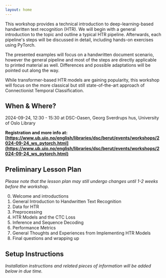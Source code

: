 ```yaml
---
layout: home
---
```



This workshop provides a technical introduction to deep-learning-based handwritten text recognition (HTR). We will begin with a general introduction to the topic and outline a typical HTR pipeline. Afterwards, each pipeline's steps will be discussed in detail, including hands-on exercises using PyTorch.

The presented examples will focus on a handwritten document scenario, however the general pipeline and most of the steps are directly applicable to printed material as well. Differences and possible adaptations will be pointed out along the way.

While transformer-based HTR models are gaining popularity, this workshop will focus on the more classical but still state-of-the-art approach of Connectionist Temporal Classification. 



## When & Where? 

2024-09-24, 12:30 - 15:30 at DSC-Oasen, Georg Sverdrups hus, University of Oslo Library

**Registration and more info at: [https://www.ub.uio.no/english/libraries/dsc/berut/events/workshops/2024-09-24_ws_pytorch.html](https://www.ub.uio.no/english/libraries/dsc/berut/events/workshops/2024-09-24_ws_pytorch.html)**


## Preliminary Lesson Plan
_Please note that the lesson plan may still undergo changes until 1-2 weeks before the workshop._

0. Welcome and introductions
1. General Introduction to Handwritten Text Recognition
2. Data for HTR
3. Preprocessing
4. HTR Models and the CTC Loss
5. Inference and Sequence Decoding
6. Performance Metrics
7. General Thoughts and Experiences from Implementing HTR Models
8. Final questions and wrapping up


## Setup Instructions
_Installation instructions and related pieces of information will be added below in due time._
